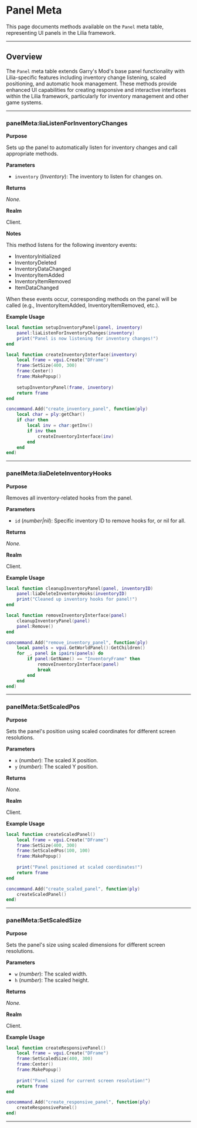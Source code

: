 # Panel Meta

This page documents methods available on the `Panel` meta table, representing UI panels in the Lilia framework.

---

## Overview

The `Panel` meta table extends Garry's Mod's base panel functionality with Lilia-specific features including inventory change listening, scaled positioning, and automatic hook management. These methods provide enhanced UI capabilities for creating responsive and interactive interfaces within the Lilia framework, particularly for inventory management and other game systems.

---

### panelMeta:liaListenForInventoryChanges

**Purpose**

Sets up the panel to automatically listen for inventory changes and call appropriate methods.

**Parameters**

* `inventory` (*Inventory*): The inventory to listen for changes on.

**Returns**

*None.*

**Realm**

Client.

**Notes**

This method listens for the following inventory events:
- InventoryInitialized
- InventoryDeleted
- InventoryDataChanged
- InventoryItemAdded
- InventoryItemRemoved
- ItemDataChanged

When these events occur, corresponding methods on the panel will be called (e.g., InventoryItemAdded, InventoryItemRemoved, etc.).

**Example Usage**

```lua
local function setupInventoryPanel(panel, inventory)
    panel:liaListenForInventoryChanges(inventory)
    print("Panel is now listening for inventory changes!")
end

local function createInventoryInterface(inventory)
    local frame = vgui.Create("DFrame")
    frame:SetSize(400, 300)
    frame:Center()
    frame:MakePopup()
    
    setupInventoryPanel(frame, inventory)
    return frame
end

concommand.Add("create_inventory_panel", function(ply)
    local char = ply:getChar()
    if char then
        local inv = char:getInv()
        if inv then
            createInventoryInterface(inv)
        end
    end
end)
```

---

### panelMeta:liaDeleteInventoryHooks

**Purpose**

Removes all inventory-related hooks from the panel.

**Parameters**

* `id` (*number|nil*): Specific inventory ID to remove hooks for, or nil for all.

**Returns**

*None.*

**Realm**

Client.

**Example Usage**

```lua
local function cleanupInventoryPanel(panel, inventoryID)
    panel:liaDeleteInventoryHooks(inventoryID)
    print("Cleaned up inventory hooks for panel!")
end

local function removeInventoryInterface(panel)
    cleanupInventoryPanel(panel)
    panel:Remove()
end

concommand.Add("remove_inventory_panel", function(ply)
    local panels = vgui.GetWorldPanel():GetChildren()
    for _, panel in ipairs(panels) do
        if panel:GetName() == "InventoryFrame" then
            removeInventoryInterface(panel)
            break
        end
    end
end)
```

---

### panelMeta:SetScaledPos

**Purpose**

Sets the panel's position using scaled coordinates for different screen resolutions.

**Parameters**

* `x` (*number*): The scaled X position.
* `y` (*number*): The scaled Y position.

**Returns**

*None.*

**Realm**

Client.

**Example Usage**

```lua
local function createScaledPanel()
    local frame = vgui.Create("DFrame")
    frame:SetSize(400, 300)
    frame:SetScaledPos(100, 100)
    frame:MakePopup()
    
    print("Panel positioned at scaled coordinates!")
    return frame
end

concommand.Add("create_scaled_panel", function(ply)
    createScaledPanel()
end)
```

---

### panelMeta:SetScaledSize

**Purpose**

Sets the panel's size using scaled dimensions for different screen resolutions.

**Parameters**

* `w` (*number*): The scaled width.
* `h` (*number*): The scaled height.

**Returns**

*None.*

**Realm**

Client.

**Example Usage**

```lua
local function createResponsivePanel()
    local frame = vgui.Create("DFrame")
    frame:SetScaledSize(400, 300)
    frame:Center()
    frame:MakePopup()
    
    print("Panel sized for current screen resolution!")
    return frame
end

concommand.Add("create_responsive_panel", function(ply)
    createResponsivePanel()
end)
```

---
